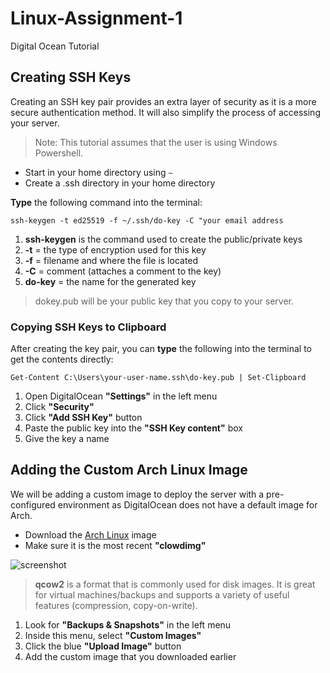 # Linux-Assignment-1
Digital Ocean Tutorial

<h2>Creating SSH Keys </h2>

<p>Creating an SSH key pair provides an extra layer of security as it is a more secure authentication method. It will also simplify the process of accessing your server. </p>

>Note: This tutorial assumes that the user is using Windows Powershell.

- Start in your home directory using ```~```
- Create a .ssh directory in your home directory


**Type** the following command into the terminal: 

```ssh-keygen -t ed25519 -f ~/.ssh/do-key -C "your email address```

1. **ssh-keygen** is the command used to create the public/private keys
2. **-t** = the type of encryption used for this key
3. **-f** = filename and where the file is located
4. **-C** = comment (attaches a comment to the key)
5. **do-key** = the name for the generated key
>dokey.pub will be your public key that you copy to your server.

<h3> Copying SSH Keys to Clipboard</h3>

After creating the key pair, you can **type** the following into the terminal to get the contents directly:

```Get-Content C:\Users\your-user-name.ssh\do-key.pub | Set-Clipboard```

1. Open DigitalOcean **"Settings"** in the left menu
2. Click **"Security"**
3. Click **"Add SSH Key"** button
4. Paste the public key into the **"SSH Key content"** box 
5. Give the key a name

## Adding the Custom Arch Linux Image ##
We will be adding a custom image to deploy the server with a pre-configured environment as DigitalOcean does not have a default image for Arch. 
- Download the [Arch Linux](https://gitlab.archlinux.org/archlinux/arch-boxes/-/packages/) image
- Make sure it is the most recent **"clowdimg"**

![screenshot](https://cdn.discordapp.com/attachments/1194392650858643528/1287573588051886211/image.png?ex=66f209d9&is=66f0b859&hm=cb2b176201375b90e4282d9264ed4ea266d31ed6f336f5254757603403912978&)

>**qcow2** is a format that is commonly used for disk images. It is great for virtual machines/backups and supports a variety of useful features (compression, copy-on-write).

1. Look for **"Backups & Snapshots"** in the left menu
2. Inside this menu, select **"Custom Images"**
3. Click the blue **"Upload Image"** button
4. Add the custom image that you downloaded earlier

